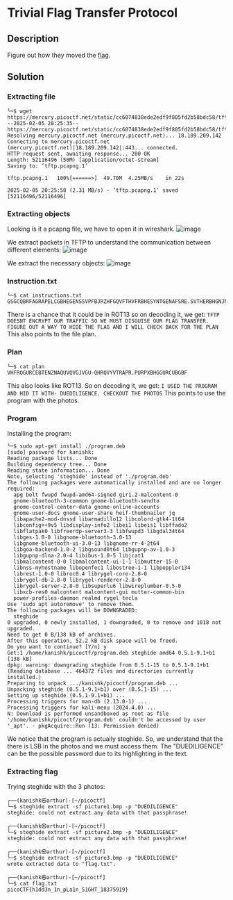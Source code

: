 # Trivial Flag Transfer Protocol
## Description
Figure out how they moved the [flag](https://mercury.picoctf.net/static/cc6074838ede2edf9f805fd2b58bdc58/tftp.pcapng).
## Solution
### Extracting file
```
└─$ wget https://mercury.picoctf.net/static/cc6074838ede2edf9f805fd2b58bdc58/tftp.pcapng
--2025-02-05 20:25:35--  https://mercury.picoctf.net/static/cc6074838ede2edf9f805fd2b58bdc58/tftp.pcapng
Resolving mercury.picoctf.net (mercury.picoctf.net)... 18.189.209.142
Connecting to mercury.picoctf.net (mercury.picoctf.net)|18.189.209.142|:443... connected.
HTTP request sent, awaiting response... 200 OK
Length: 52116496 (50M) [application/octet-stream]
Saving to: ‘tftp.pcapng.1’

tftp.pcapng.1   100%[======>]  49.70M  4.25MB/s    in 22s     

2025-02-05 20:25:58 (2.31 MB/s) - ‘tftp.pcapng.1’ saved [52116496/52116496]
```
### Extracting objects
Looking is it a pcapng file, we have to open it in wireshark.
![image](https://github.com/user-attachments/assets/ec209f2d-c602-48c3-b1ed-8f4473564c26)

We extract packets in TFTP to understand the communication between different elements:
![image](https://github.com/user-attachments/assets/62ca7025-dd26-4045-a05d-a2b921cbb1ee)

We extract the necessary objects:
![image](https://github.com/user-attachments/assets/9ff4c9be-bd63-4c6c-b509-1962c398b881)

### Instruction.txt
```
└─$ cat instructions.txt
GSGCQBRFAGRAPELCGBHEGENSSVPFBJRZHFGQVFTHVFRBHESYNTGENAFSRE.SVTHERBHGNJNLGBUVQRGURSYNTNAQVJVYYPURPXONPXSBEGURCYNA
```
There is a chance that it could be in ROT13 so on decoding it, we get:
``TFTP DOESNT ENCRYPT OUR TRAFFIC SO WE MUST DISGUISE OUR FLAG TRANSFER. FIGURE OUT A WAY TO HIDE THE FLAG AND I WILL CHECK BACK FOR THE PLAN``
This also points to the file plan.
### Plan
```
└─$ cat plan            
VHFRQGURCEBTENZNAQUVQVGJVGU-QHRQVYVTRAPR.PURPXBHGGURCUBGBF
```
This also looks like ROT13. So on decoding it, we get:
``I USED THE PROGRAM AND HID IT WITH- DUEDILIGENCE. CHECKOUT THE PHOTOS``
This points to use the program with the photos.
### Program
Installing the program:
```
└─$ sudo apt-get install ./program.deb
[sudo] password for kanishk: 
Reading package lists... Done
Building dependency tree... Done
Reading state information... Done
Note, selecting 'steghide' instead of './program.deb'
The following packages were automatically installed and are no longer required:
  apg bolt fwupd fwupd-amd64-signed gir1.2-malcontent-0
  gnome-bluetooth-3-common gnome-bluetooth-sendto
  gnome-control-center-data gnome-online-accounts
  gnome-user-docs gnome-user-share heif-thumbnailer jq
  libapache2-mod-dnssd libarmadillo12 libcolord-gtk4-1t64
  libconfig++9v5 libdisplay-info2 libei1 libeis1 libffado2
  libflatpak0 libfreerdp-server3-3 libfwupd3 libgdal34t64
  libges-1.0-0 libgnome-bluetooth-3.0-13
  libgnome-bluetooth-ui-3.0-13 libgnome-rr-4-2t64
  libgoa-backend-1.0-2 libgsound0t64 libgupnp-av-1.0-3
  libgupnp-dlna-2.0-4 libibus-1.0-5 libjcat1
  libmalcontent-0-0 libmalcontent-ui-1-1 libmutter-15-0
  libnss-myhostname libopenfec1 libostree-1-1 libpoppler134
  librest-1.0-0 libroc0.4 librygel-core-2.8-0
  librygel-db-2.8-0 librygel-renderer-2.8-0
  librygel-server-2.8-0 libsuperlu6 libwireplumber-0.5-0
  libxcb-res0 malcontent malcontent-gui mutter-common-bin
  power-profiles-daemon realmd rygel tecla
Use 'sudo apt autoremove' to remove them.
The following packages will be DOWNGRADED:
  steghide
0 upgraded, 0 newly installed, 1 downgraded, 0 to remove and 1018 not upgraded.
Need to get 0 B/138 kB of archives.
After this operation, 52.2 kB disk space will be freed.
Do you want to continue? [Y/n] y
Get:1 /home/kanishk/picoctf/program.deb steghide amd64 0.5.1-9.1+b1 [138 kB]
dpkg: warning: downgrading steghide from 0.5.1-15 to 0.5.1-9.1+b1
(Reading database ... 464372 files and directories currently installed.)
Preparing to unpack .../kanishk/picoctf/program.deb ...
Unpacking steghide (0.5.1-9.1+b1) over (0.5.1-15) ...
Setting up steghide (0.5.1-9.1+b1) ...
Processing triggers for man-db (2.13.0-1) ...
Processing triggers for kali-menu (2024.4.0) ...
N: Download is performed unsandboxed as root as file '/home/kanishk/picoctf/program.deb' couldn't be accessed by user '_apt'. - pkgAcquire::Run (13: Permission denied)
```
We notice that the program is actually steghide. So, we understand that the there is LSB in the photos and we must access them. The "DUEDILIGENCE" can be the possible password due to its highlighting in the text.
### Extracting flag
Trying steghide with the 3 photos:
```
┌──(kanishk㉿arthur)-[~/picoctf]
└─$ steghide extract -sf picture1.bmp -p "DUEDILIGENCE"
steghide: could not extract any data with that passphrase!
                                                               
┌──(kanishk㉿arthur)-[~/picoctf]
└─$ steghide extract -sf picture2.bmp -p "DUEDILIGENCE"
steghide: could not extract any data with that passphrase!
                                                               
┌──(kanishk㉿arthur)-[~/picoctf]
└─$ steghide extract -sf picture3.bmp -p "DUEDILIGENCE"
wrote extracted data to "flag.txt".
                                                               
┌──(kanishk㉿arthur)-[~/picoctf]
└─$ cat flag.txt   
picoCTF{h1dd3n_1n_pLa1n_51GHT_18375919}
```

                                                  
                                     
                                                        
                        
